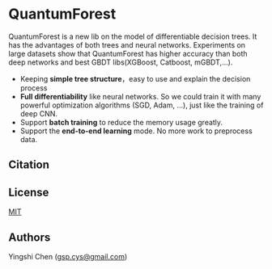 # QuantumForest

QuantumForest is a new lib on the model of differentiable decision trees. It has the advantages of both trees and neural networks. Experiments on large datasets show that QuantumForest has higher accuracy than both deep networks and best GBDT libs(XGBoost, Catboost, mGBDT,...). 

- Keeping **simple tree structure**，easy to use and explain the decision process 
- **Full differentiability** like neural networks. So we could train it with many powerful optimization algorithms (SGD, Adam, …), just like the training of deep CNN.
-  Support **batch training** to reduce the memory usage greatly.
-  Support the **end-to-end learning** mode. No more work to preprocess data. 


## Citation

## 




## License

[MIT](./LICENSE)

## Authors

Yingshi Chen (gsp.cys@gmail.com)

